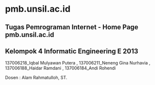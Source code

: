 pmb.unsil.ac.id
===============
Tugas Pemrograman Internet - Home Page pmb.unsil.ac.id
------------------------------------------------------
Kelompok 4
Informatic Engineering
E 2013
--------------------------------------
137006218_Iqbal Mulyawan Putera , 
137006211_Neneng Gina Nurhavia , 
137006188_Haidar Ramdani , 
137006184_Andi Rohendi

Dosen : Alam Rahmatulloh, ST.
